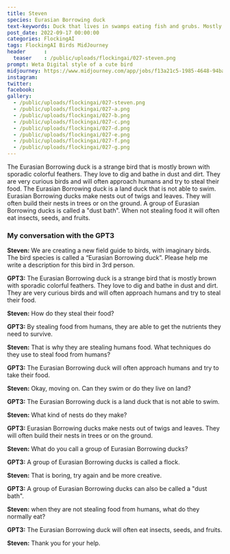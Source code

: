 ```yaml
---
title: Steven
species: Eurasian Borrowing duck
text-keywords: Duck that lives in swamps eating fish and grubs. Mostly brown with sporadic colorful feathers, Loves to dig and bathe in dust and dirt. From Europe
post_date: 2022-09-17 00:00:00
categories: FlockingAI
tags: FlockingAI Birds MidJourney 
header      :
  teaser    : /public/uploads/flockingai/027-steven.png
prompt: Weta Digital style of a cute bird
midjourney: https://www.midjourney.com/app/jobs/f13a21c5-1985-4648-94ba-0f3540902007
instagram: 
twitter: 
facebook: 
gallery: 
  - /public/uploads/flockingai/027-steven.png
  - /public/uploads/flockingai/027-a.png
  - /public/uploads/flockingai/027-b.png
  - /public/uploads/flockingai/027-c.png
  - /public/uploads/flockingai/027-d.png
  - /public/uploads/flockingai/027-e.png
  - /public/uploads/flockingai/027-f.png
  - /public/uploads/flockingai/027-g.png
---
```


The Eurasian Borrowing duck is a strange bird that is mostly brown with sporadic colorful feathers. They love to dig and bathe in dust and dirt. They are very curious birds and will often approach humans and try to steal their food.  The Eurasian Borrowing duck is a land duck that is not able to swim. Eurasian Borrowing ducks make nests out of twigs and leaves. They will often build their nests in trees or on the ground. A group of Eurasian Borrowing ducks is called a "dust bath". When not stealing food it will often eat insects, seeds, and fruits.

### My conversation with the GPT3

**Steven:** We are creating a new field guide to birds, with imaginary birds. The bird species is called a “Eurasian Borrowing duck”. Please help me write a description for this bird in 3rd person.

**GPT3:** The Eurasian Borrowing duck is a strange bird that is mostly brown with sporadic colorful feathers. They love to dig and bathe in dust and dirt. They are very curious birds and will often approach humans and try to steal their food.

**Steven:** How do they steal their food?

**GPT3:** By stealing food from humans, they are able to get the nutrients they need to survive.

**Steven:** That is why they are stealing humans food. What techniques do they use to steal food from humans?

**GPT3:** The Eurasian Borrowing duck will often approach humans and try to take their food.

**Steven:** Okay, moving on. Can they swim or do they live on land?

**GPT3:** The Eurasian Borrowing duck is a land duck that is not able to swim.

**Steven:** What kind of nests do they make?

**GPT3:** Eurasian Borrowing ducks make nests out of twigs and leaves. They will often build their nests in trees or on the ground.

**Steven:** What do you call a group of Eurasian Borrowing ducks?

**GPT3:** A group of Eurasian Borrowing ducks is called a flock.

**Steven:** That is boring, try again and be more creative.

**GPT3:** A group of Eurasian Borrowing ducks can also be called a "dust bath".

**Steven:** when they are not stealing food from humans, what do they normally eat?

**GPT3:** The Eurasian Borrowing duck will often eat insects, seeds, and fruits.

**Steven:** Thank you for your help.

